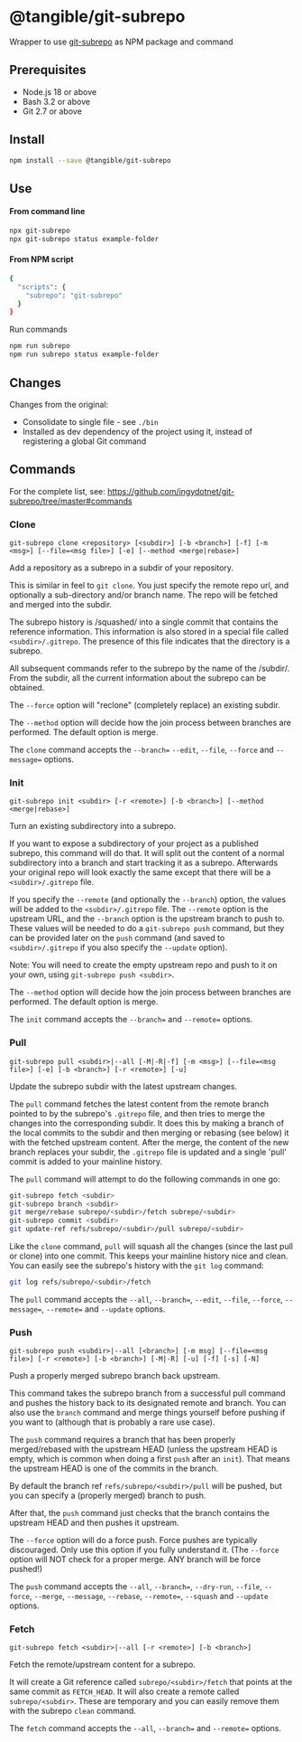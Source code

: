 # @tangible/git-subrepo

Wrapper to use [git-subrepo](https://github.com/ingydotnet/git-subrepo) as NPM package and command

## Prerequisites

- Node.js 18 or above
- Bash 3.2 or above
- Git 2.7 or above

## Install

```sh
npm install --save @tangible/git-subrepo
```

## Use

#### From command line

```sh
npx git-subrepo
npx git-subrepo status example-folder
```

#### From NPM script

```sh
{
  "scripts": {
    "subrepo": "git-subrepo"
  }
}
```

Run commands

```sh
npm run subrepo
npm run subrepo status example-folder
```

## Changes

Changes from the original:

- Consolidate to single file - see `./bin`
- Installed as dev dependency of the project using it, instead of registering a global Git command

## Commands

For the complete list, see: https://github.com/ingydotnet/git-subrepo/tree/master#commands

### Clone

`git-subrepo clone <repository> [<subdir>] [-b <branch>] [-f] [-m <msg>] [--file=<msg file>] [-e] [--method <merge|rebase>]`

Add a repository as a subrepo in a subdir of your repository.

This is similar in feel to `git clone`. You just specify the remote repo
url, and optionally a sub-directory and/or branch name. The repo will be
fetched and merged into the subdir.

The subrepo history is /squashed/ into a single commit that contains the
reference information. This information is also stored in a special file
called `<subdir>/.gitrepo`. The presence of this file indicates that the
directory is a subrepo.

All subsequent commands refer to the subrepo by the name of the /subdir/.
From the subdir, all the current information about the subrepo can be
obtained.

The `--force` option will "reclone" (completely replace) an existing subdir.

The `--method` option will decide how the join process between branches are
  performed. The default option is merge.

The `clone` command accepts the `--branch=` `--edit`, `--file`, `--force`
and `--message=` options.

### Init

`git-subrepo init <subdir> [-r <remote>] [-b <branch>] [--method <merge|rebase>]`

Turn an existing subdirectory into a subrepo.

If you want to expose a subdirectory of your project as a published subrepo,
this command will do that. It will split out the content of a normal
subdirectory into a branch and start tracking it as a subrepo. Afterwards
your original repo will look exactly the same except that there will be a
`<subdir>/.gitrepo` file.

If you specify the `--remote` (and optionally the `--branch`) option, the
values will be added to the `<subdir>/.gitrepo` file. The `--remote` option
is the upstream URL, and the `--branch` option is the upstream branch to push
to. These values will be needed to do a `git-subrepo push` command, but they
can be provided later on the `push` command (and saved to `<subdir>/.gitrepo`
if you also specify the `--update` option).

Note: You will need to create the empty upstream repo and push to it on your
own, using `git-subrepo push <subdir>`.

The `--method` option will decide how the join process between branches
are performed. The default option is merge.

The `init` command accepts the `--branch=` and `--remote=` options.

### Pull

`git-subrepo pull <subdir>|--all [-M|-R|-f] [-m <msg>] [--file=<msg file>] [-e] [-b <branch>] [-r <remote>] [-u]`

Update the subrepo subdir with the latest upstream changes.

The `pull` command fetches the latest content from the remote branch pointed
to by the subrepo's `.gitrepo` file, and then tries to merge the changes into
the corresponding subdir. It does this by making a branch of the local
commits to the subdir and then merging or rebasing (see below) it with the
fetched upstream content. After the merge, the content of the new branch
replaces your subdir, the `.gitrepo` file is updated and a single 'pull'
commit is added to your mainline history.

The `pull` command will attempt to do the following commands in one go:

```sh
git-subrepo fetch <subdir>
git-subrepo branch <subdir>
git merge/rebase subrepo/<subdir>/fetch subrepo/<subdir>
git-subrepo commit <subdir>
git update-ref refs/subrepo/<subdir>/pull subrepo/<subdir>
```

Like the `clone` command, `pull` will squash all the changes (since the last
pull or clone) into one commit. This keeps your mainline history nice and
clean. You can easily see the subrepo's history with the `git log` command:

```sh
git log refs/subrepo/<subdir>/fetch
```

The `pull` command accepts the `--all`, `--branch=`, `--edit`, `--file`,
`--force`, `--message=`, `--remote=` and `--update` options.

### Push

`git-subrepo push <subdir>|--all [<branch>] [-m msg] [--file=<msg file>] [-r <remote>] [-b <branch>] [-M|-R] [-u] [-f] [-s] [-N]`

Push a properly merged subrepo branch back upstream.

This command takes the subrepo branch from a successful pull command and
pushes the history back to its designated remote and branch. You can also use
the `branch` command and merge things yourself before pushing if you want to
(although that is probably a rare use case).

The `push` command requires a branch that has been properly merged/rebased
with the upstream HEAD (unless the upstream HEAD is empty, which is common
when doing a first `push` after an `init`). That means the upstream HEAD is
one of the commits in the branch.

By default the branch ref `refs/subrepo/<subdir>/pull` will be pushed, but
you can specify a (properly merged) branch to push.

After that, the `push` command just checks that the branch contains the
upstream HEAD and then pushes it upstream.

The `--force` option will do a force push. Force pushes are typically
discouraged. Only use this option if you fully understand it. (The `--force`
option will NOT check for a proper merge. ANY branch will be force pushed!)

The `push` command accepts the `--all`, `--branch=`, `--dry-run`, `--file`,
`--force`, `--merge`, `--message`, `--rebase`, `--remote=`, `--squash` and
`--update` options.

### Fetch

`git-subrepo fetch <subdir>|--all [-r <remote>] [-b <branch>]`

Fetch the remote/upstream content for a subrepo.

It will create a Git reference called `subrepo/<subdir>/fetch` that points at
the same commit as `FETCH_HEAD`. It will also create a remote called
`subrepo/<subdir>`. These are temporary and you can easily remove them with
the subrepo `clean` command.

The `fetch` command accepts the `--all`, `--branch=` and `--remote=` options.
